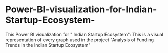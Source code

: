 # Power-BI-visualization-for-Indian-Startup-Ecosystem-
This Power BI visualization for " Indian Startup Ecosystem":   This is a visual representation of every graph used in the project "Analysis of Funding Trends in the Indian Startup Ecosystem"
